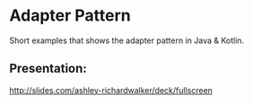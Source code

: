# Adapter Pattern
Short examples that shows the adapter pattern in Java & Kotlin.

## Presentation:
http://slides.com/ashley-richardwalker/deck/fullscreen
